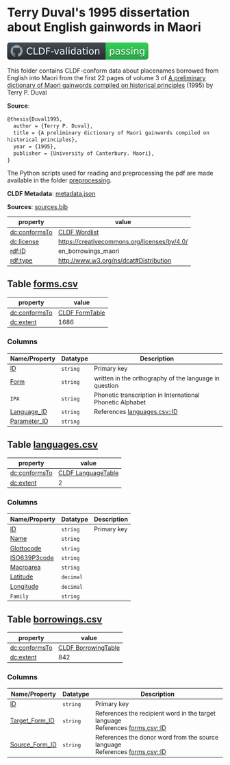 # Terry Duval's 1995 dissertation about English gainwords in Maori

![CLDF validation](https://raw.githubusercontent.com/martino-vic/maori_cldf/master/badge.svg)

This folder contains CLDF-conform data about placenames borrowed from English into Maori from the first 22 pages of volume 3 of [A preliminary dictionary of Maori gainwords compiled on historical principles](https://ir.canterbury.ac.nz/handle/10092/4865) (1995) by Terry P. Duval

**Source**:

```
@thesis{Duval1995,
  author = {Terry P. Duval},
  title = {A preliminary dictionary of Maori gainwords compiled on historical principles},
  year = {1995},
  publisher = {University of Canterbury. Maori},
}
```
The Python scripts used for reading and preprocessing the pdf are made available in the folder [preprocessing](https://github.com/martino-vic/en_borrowings_maori/tree/master/Duval1995/preprocessing). 

**CLDF Metadata**: [metadata.json](./metadata.json)

**Sources**: [sources.bib](./sources.bib)

property | value
 --- | ---
[dc:conformsTo](http://purl.org/dc/terms/conformsTo) | [CLDF Wordlist](http://cldf.clld.org/v1.0/terms.rdf#Wordlist)
[dc:license](http://purl.org/dc/terms/license) | https://creativecommons.org/licenses/by/4.0/
[rdf:ID](http://www.w3.org/1999/02/22-rdf-syntax-ns#ID) | en_borrowings_maori
[rdf:type](http://www.w3.org/1999/02/22-rdf-syntax-ns#type) | http://www.w3.org/ns/dcat#Distribution


## <a name="table-formscsv"></a>Table [forms.csv](./forms.csv)

property | value
 --- | ---
[dc:conformsTo](http://purl.org/dc/terms/conformsTo) | [CLDF FormTable](http://cldf.clld.org/v1.0/terms.rdf#FormTable)
[dc:extent](http://purl.org/dc/terms/extent) | 1686


### Columns

Name/Property | Datatype | Description
 --- | --- | ---
[ID](http://cldf.clld.org/v1.0/terms.rdf#id) | `string` | Primary key
[Form](http://cldf.clld.org/v1.0/terms.rdf#form) | `string` | written in the orthography of the language in question
`IPA` | `string` | Phonetic transcription in International Phonetic Alphabet
[Language_ID](http://cldf.clld.org/v1.0/terms.rdf#languageReference) | `string` | References [languages.csv::ID](#table-languagescsv)
[Parameter_ID](http://cldf.clld.org/v1.0/terms.rdf#parameterReference) | `string` |

## <a name="table-languagescsv"></a>Table [languages.csv](./languages.csv)

property | value
 --- | ---
[dc:conformsTo](http://purl.org/dc/terms/conformsTo) | [CLDF LanguageTable](http://cldf.clld.org/v1.0/terms.rdf#LanguageTable)
[dc:extent](http://purl.org/dc/terms/extent) | 2


### Columns

Name/Property | Datatype | Description
 --- | --- | ---
[ID](http://cldf.clld.org/v1.0/terms.rdf#id) | `string` | Primary key
[Name](http://cldf.clld.org/v1.0/terms.rdf#name) | `string` |
[Glottocode](http://cldf.clld.org/v1.0/terms.rdf#glottocode) | `string` |
[ISO639P3code](http://cldf.clld.org/v1.0/terms.rdf#iso639P3code) | `string` |
[Macroarea](http://cldf.clld.org/v1.0/terms.rdf#macroarea) | `string` |
[Latitude](http://cldf.clld.org/v1.0/terms.rdf#latitude) | `decimal` |
[Longitude](http://cldf.clld.org/v1.0/terms.rdf#longitude) | `decimal` |
`Family` | `string` |

## <a name="table-borrowingscsv"></a>Table [borrowings.csv](./borrowings.csv)

property | value
 --- | ---
[dc:conformsTo](http://purl.org/dc/terms/conformsTo) | [CLDF BorrowingTable](http://cldf.clld.org/v1.0/terms.rdf#BorrowingTable)
[dc:extent](http://purl.org/dc/terms/extent) | 842


### Columns

Name/Property | Datatype | Description
 --- | --- | ---
[ID](http://cldf.clld.org/v1.0/terms.rdf#id) | `string` | Primary key
[Target_Form_ID](http://cldf.clld.org/v1.0/terms.rdf#targetFormReference) | `string` | References the recipient word in the target language<br>References [forms.csv::ID](#table-formscsv)
[Source_Form_ID](http://cldf.clld.org/v1.0/terms.rdf#sourceFormReference) | `string` | References the donor word from the source language<br>References [forms.csv::ID](#table-formscsv)